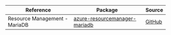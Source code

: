 | Reference | Package | Source |
|---|---|---|
|Resource Management - MariaDB|[azure-resourcemanager-mariadb](https://repo1.maven.org/maven2/com/azure/resourcemanager/azure-resourcemanager-mariadb)|[GitHub](https://github.com/Azure/azure-sdk-for-java/blob/main/sdk/mariadb/azure-resourcemanager-mariadb)|
